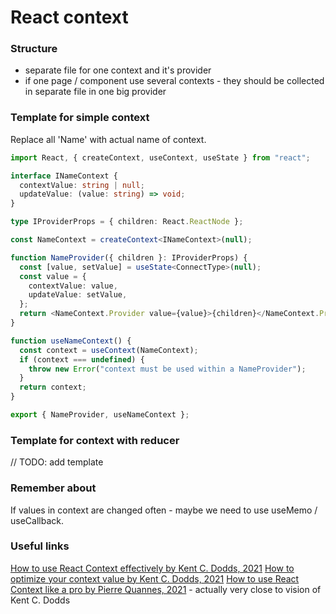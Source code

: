 # React context

### Structure

- separate file for one context and it's provider
- if one page / component use several contexts - they should be collected in separate file in one big provider

### Template for simple context

Replace all 'Name' with actual name of context.

```ts
import React, { createContext, useContext, useState } from "react";

interface INameContext {
  contextValue: string | null;
  updateValue: (value: string) => void;
}

type IProviderProps = { children: React.ReactNode };

const NameContext = createContext<INameContext>(null);

function NameProvider({ children }: IProviderProps) {
  const [value, setValue] = useState<ConnectType>(null);
  const value = {
    contextValue: value,
    updateValue: setValue,
  };
  return <NameContext.Provider value={value}>{children}</NameContext.Provider>;
}

function useNameContext() {
  const context = useContext(NameContext);
  if (context === undefined) {
    throw new Error("context must be used within a NameProvider");
  }
  return context;
}

export { NameProvider, useNameContext };
```

### Template for context with reducer

// TODO: add template

### Remember about

If values in context are changed often - maybe we need to use useMemo / useCallback.

### Useful links

[How to use React Context effectively by Kent C. Dodds, 2021](https://kentcdodds.com/blog/how-to-use-react-context-effectively)
[How to optimize your context value by Kent C. Dodds, 2021](https://kentcdodds.com/blog/how-to-optimize-your-context-value)
[How to use React Context like a pro by Pierre Quannes, 2021](https://devtrium.com/posts/how-use-react-context-pro) - actually very close to vision of Kent C. Dodds
